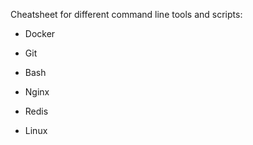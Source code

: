Cheatsheet for different command line tools and scripts:

- Docker

- Git

- Bash

- Nginx

- Redis

- Linux
